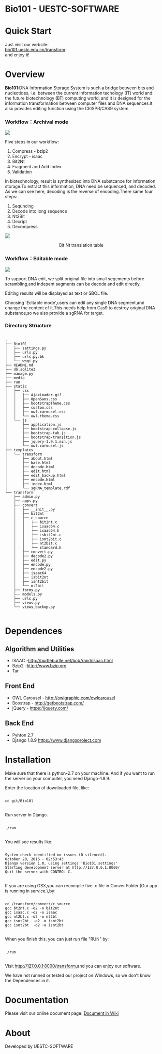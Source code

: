 # Bio101 - UESTC-SOFTWARE

<h1>Quick Start</h1>
<p>Just visit our website:<br>
<a href="http://bio101.uestc.edu.cn/transform/">bio101.uestc.edu.cn/transform</a><br>
and enjoy it!
<p>

<h1>Overview</h1>
<p> <strong>Bio101</strong>:DNA Information Storage System is such a bridge between bits and nucleotides, i.e. between the current information techology (IT) world and the future biotechnology (BT) computing world, and it is designed for the information transformation between computer files and DNA sequences.It also provides editing function using the CRISPR/CAS9 system.</p>
<h3>Workflow：Archival mode </h3>

<img src="http://bio101.uestc.edu.cn/static/images/about_5.png" >
<p>Five steps in our workflow:
<ol>
<li>Compress - bzip2</li>
<li>Encrypt - isaac</li>
<li>Bit2Nt </li>
<li>Fragment and Add Index</li>
<li>Validation</li>
</ol>
<p>
In biotechnology, result is synthesized into DNA substcance for information storage.To extract this information, DNA need be sequenced, and decoded.
As we can see here, decoding is the reverse of encoding.There same four steps:
</p>
<ol>
<li>Sequncing</li>
<li>Decode into long sequence</li>
<li>Nt2Bit</li>
<li>Decript</li>
<li>Decompress</li>
</ol>
<img src="http://2016.igem.org/wiki/images/9/96/Uestc_software-modeling_table2.png" >
<p style="fontsize:small;text-align:center;">Bit Nt translation table</p>
</p>
<h3>Workflow：Editable mode</h3>
<img src="http://2016.igem.org/wiki/images/2/27/Uestc_software-011.jpg">
<p>To support DNA edit, we split original file into small segements before scrambling,and indepent segments can be decode and edit directly.</p>
<p>Editing results will be displayed as text or SBOL file.</p>

<p>Choosing 'Editable mode',users can edit any single DNA segment,and change the content of it.This needs help from Cas9 to destroy original DNA substance,so we also provide  a sgRNA for target.</p>

<h3>Directory Structure</h3>
<pre>
<code>
.
├── Bio101
│   ├── settings.py
│   ├── urls.py
│   ├── urls.py.bk
│   └── wsgi.py
├── README.md
├── db.sqlite3
├── manage.py
├── media
├── run
├── static
│   ├── css
│   │   ├── AjaxLoader.gif
│   │   ├── OpenSans.css
│   │   ├── bootstrapTheme.css
│   │   ├── custom.css
│   │   ├── owl.carousel.css
│   │   └── owl.theme.css
│   └── js
│       ├── application.js
│       ├── bootstrap-collapse.js
│       ├── bootstrap-tab.js
│       ├── bootstrap-transition.js
│       ├── jquery-1.9.1.min.js
│       └── owl.carousel.js
├── templates
│   └── transform
│       ├── about.html
│       ├── base.html
│       ├── decode.html
│       ├── edit.html
│       ├── edit_backup.html
│       ├── encode.html
│       ├── index.html
│       └── sgRNA_template.rdf
└── transform
    ├── admin.py
    ├── apps.py
    ├── convert
    │   ├── __init__.py
    │   ├── bit2nt
    │   ├── c_source
    │   │   ├── bit2nt.c
    │   │   ├── isaac64.c
    │   │   ├── isaac64.h
    │   │   ├── isbit2nt.c
    │   │   ├── isnt2bit.c
    │   │   ├── nt2bit.c
    │   │   └── standard.h
    │   ├── convert.py
    │   ├── decode2.py
    │   ├── edit.py
    │   ├── encode.py
    │   ├── encode2.py
    │   ├── isaac64
    │   ├── isbit2nt
    │   ├── isnt2bit
    │   └── nt2bit
    ├── forms.py
    ├── models.py
    ├── urls.py
    ├── views.py
    └── views_backup.py
</code>
</pre>
<h1>Dependences</h1>
<h2>Algorithm and Utilities</h2>
<ul>
<li>ISAAC -<a href="http://burtleburtle.net/bob/rand/isaac.html">http://burtleburtle.net/bob/rand/isaac.html</a></li>
<li>Bzip2 -<a href="http://www.bzip.org">http://www.bzip.org</a></li>
<li>Tar</li>
</ul>

<h2>Front End</h2>
<ul>
<li>OWL Carousel - <a href="http://owlgraphic.com/owlcarousel">http://owlgraphic.com/owlcarousel</a></li>
<li>Boostrap - <a href="http://getbootstrap.com/">http://getbootstrap.com/</a></li>
<li>jQuery - <a href="https://jquery.com/">https://jquery.com/</a></li>
</ul>

<h2>Back End</h2>
<ul>
<li>Pyhton 2.7</li>
<li>Django 1.8.9 <a href="https://www.djangoproject.com">https://www.djangoproject.com</a></li>
</ul>
<h1>Installation</h1>
Make sure that there is python-2.7 on your machine.
And if you want to run the server on your computer, you need Django-1.8.9.


Enter the location of downloaded file, like:
<pre>
<code>
cd git/Bio101
</code>
</pre>
Run server in Django.
<pre>
<code>
./run
</code>
</pre>

You wiil see results like:
<pre>
<code>
System check identified no issues (0 silenced).
October 20, 2016 - 02:53:43
Django version 1.8, using settings 'Bio101.settings'
Starting development server at http://127.0.0.1:8000/
Quit the server with CONTROL-C.
</code>
</pre>
<p>If you are using OSX,you can recompile five .c file in Conver Folder.(Our app is running in service.),by:
<pre>
<code>
cd /transform/convert/c_source
gcc bt2nt.c -o2 -o bit2nt
gcc isaac.c -o2 -o isaac
gcc nt2bt.c -o2 -o nt2bt
gcc isnt2bt  -o2 -o isnt2bt
gcc isnt2bt  -o2 -o isnt2bt
</code>
</pre>
When you finish this, you can just run  file "RUN" by:</p>
<pre>
<code>
./run
</code>
</pre>
   <p> Visit <a href="http://127.0.0.1:8000/transform">http://127.0.0.1:8000/transform</a>,and you can enjoy our software.</p>
   <P>We have not runned or tested our project on Windows, so we don't know the Dependences in it. </P>
<h1> Documentation</h1> 
<p>Please visit our online document page: <a href="http://2016.igem.org/Team:UESTC-software/Document" target="_blank">Document in Wiki</a>
<h1>About</h1>
<p>Developed by UESTC-SOFTWARE</p>


